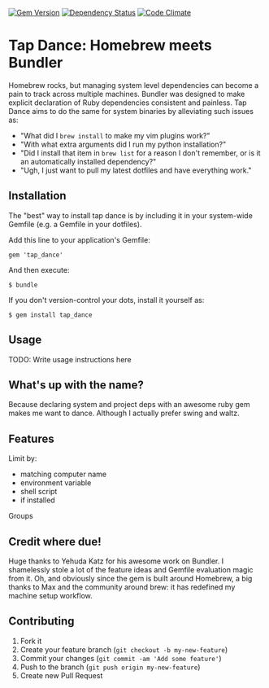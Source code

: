 [![Gem Version](https://badge.fury.io/rb/brewdler.png)](http://badge.fury.io/rb/tap_dance)
[![Dependency Status](https://gemnasium.com/andrew/brewdler.png)](https://gemnasium.com/nybblr/tap_dance)
[![Code Climate](https://codeclimate.com/badge.png)](https://codeclimate.com/github/nybblr/tap_dance)

Tap Dance: Homebrew meets Bundler
===============================

Homebrew rocks, but managing system level dependencies can become a pain to track across multiple machines. Bundler was designed to make explicit declaration of Ruby dependencies consistent and painless. Tap Dance aims to do the same for system binaries by alleviating such issues as:
- "What did I `brew install` to make my vim plugins work?"
- "With what extra arguments did I run my python installation?"
- "Did I install that item in `brew list` for a reason I don't remember, or is it an automatically installed dependency?"
- "Ugh, I just want to pull my latest dotfiles and have everything work."

Installation
------------

The "best" way to install tap dance is by including it in your system-wide Gemfile (e.g. a Gemfile in your dotfiles).

Add this line to your application's Gemfile:

    gem 'tap_dance'

And then execute:

    $ bundle

If you don't version-control your dots, install it yourself as:

    $ gem install tap_dance

Usage
-----

TODO: Write usage instructions here

What's up with the name?
------------------------

Because declaring system and project deps with an awesome ruby gem makes me want to dance. Although I actually prefer swing and waltz.

Features
--------

Limit by:
- matching computer name
- environment variable
- shell script
- if installed

Groups

Credit where due!
-----------------

Huge thanks to Yehuda Katz for his awesome work on Bundler. I shamelessly stole a lot of the feature ideas and Gemfile evaluation magic from it. Oh, and obviously since the gem is built around Homebrew, a big thanks to Max and the community around brew: it has redefined my machine setup workflow.

Contributing
------------

1. Fork it
2. Create your feature branch (`git checkout -b my-new-feature`)
3. Commit your changes (`git commit -am 'Add some feature'`)
4. Push to the branch (`git push origin my-new-feature`)
5. Create new Pull Request
